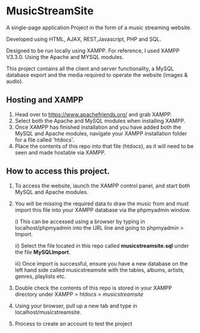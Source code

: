# MusicStreamSite
A single-page application Project in the form of a music streaming website.

Developed using HTML, AJAX, REST,Javascript, PHP and SQL.

Designed to be run locally using XAMPP. 
For reference, I used XAMPP V3.3.0. Using the Apache and MYSQL modules.

This project contains all the client and server functionality, a MySQL database export and the media required to operate the website (images & audio). 
   

## Hosting and XAMPP

1. Head over to https://www.apachefriends.org/ and grab XAMPP. 
2. Select both the Apache and MySQL modules when installing XAMPP.
3. Once XAMPP has finished installation and you have added both the MySQL and Apache modules, navigate your XAMPP installation folder for a file called 'htdocs'. 
4. Place the contents of this repo into that file (htdocs), as it will need to be seen and made hostable via XAMPP. 

   
## How to access this project.

1. To access the website, launch the XAMPP control panel, and start both MySQL and Apache modules.
2. You will be missing the required data to draw the music from and must import this file into your XAMPP database via the phpmyadmin window.

    i) This can be accessed using a browser by typing in localhost/phpmyadmin  into the URL line and going to  phpmyadmin > Import.
   
    ii) Select the file located in this repo called **musicstreamsite.sql** under the file **MySQLImport**.

   iii) Once import is successful, ensure you have a new database on the left hand side called musicstreamsite with the tables, albums, artists, genres, playlists etc.
   
4. Double check the contents of this repo is stored in your XAMPP directory under XAMPP > htdocs > *musicstreamsite*
5. Using your browser, pull up a new tab and type in localhost/musicstreamsite.
6. Process to create an account to test the project
